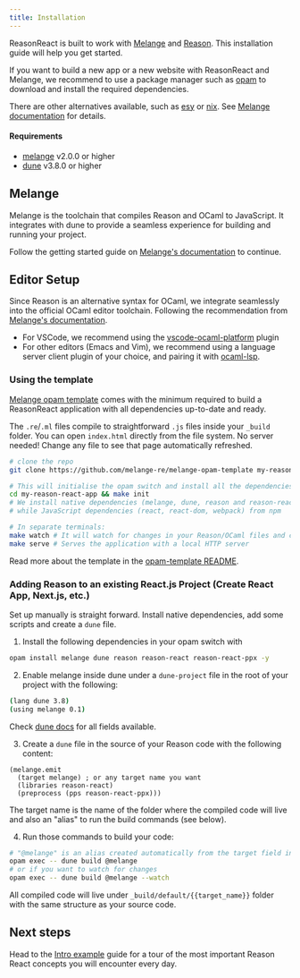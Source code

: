 ```yaml
---
title: Installation
---
```


ReasonReact is built to work with [Melange](https://melange.re/) and [Reason](https://reasonml.github.io/). This installation guide will help you get started.

If you want to build a new app or a new website with ReasonReact and Melange, we recommend to use a package manager such as [opam](https://opam.ocaml.org/) to download and install the required dependencies.

There are other alternatives available, such as [esy](https://esy.sh/) or [nix](https://nixos.org/). See [Melange documentation](https://melange.re/v2.0.0/getting-started/#alternative-package-managers-experimental) for details.

#### Requirements

- [melange](https://opam.ocaml.org/packages/melange) v2.0.0 or higher
- [dune](https://opam.ocaml.org/packages/dune/) v3.8.0 or higher

## Melange

Melange is the toolchain that compiles Reason and OCaml to JavaScript. It integrates with dune to provide a seamless experience for building and running your project.

Follow the getting started guide on [Melange's documentation](https://melange.re/v2.0.0/getting-started/) to continue.

## Editor Setup

Since Reason is an alternative syntax for OCaml, we integrate seamlessly into the official OCaml editor toolchain. Following the recommendation from [Melange's documentation](https://melange.re/v2.0.0/getting-started/#editor-integration).

- For VSCode, we recommend using the [vscode-ocaml-platform](https://github.com/ocamllabs/vscode-ocaml-platform) plugin
- For other editors (Emacs and Vim), we recommend using a language server client plugin of your choice, and pairing it with [ocaml-lsp](https://github.com/ocaml/ocaml-lsp).

### Using the template

[Melange opam template](https://github.com/melange-re/melange-opam-template) comes with the minimum required to build a ReasonReact application with all dependencies up-to-date and ready.

The `.re`/`.ml` files compile to straightforward `.js` files inside your `_build` folder. You can open `index.html` directly from the file system. No server needed! Change any file to see that page automatically refreshed.

```sh
# clone the repo
git clone https://github.com/melange-re/melange-opam-template my-reason-react-app

# This will initialise the opam switch and install all the dependencies (from both opam and npm)
cd my-reason-react-app && make init
# We install native dependencies (melange, dune, reason and reason-react) from opam
# while JavaScript dependencies (react, react-dom, webpack) from npm

# In separate terminals:
make watch # It will watch for changes in your Reason/OCaml files and compile them to JavaScript
make serve # Serves the application with a local HTTP server
```

Read more about the template in the [opam-template README](https://github.com/melange-re/melange-opam-template).

### Adding Reason to an existing React.js Project (Create React App, Next.js, etc.)

Set up manually is straight forward. Install native dependencies, add some scripts and create a `dune` file.

1. Install the following dependencies in your opam switch with

```sh
opam install melange dune reason reason-react reason-react-ppx -y
```

2. Enable melange inside dune under a `dune-project` file in the root of your project with the following:
```sh
(lang dune 3.8)
(using melange 0.1)
```

Check [dune docs](https://dune.readthedocs.io/en/latest/melange.html) for all fields available.

3. Create a `dune` file in the source of your Reason code with the following content:

```dune
(melange.emit
  (target melange) ; or any target name you want
  (libraries reason-react)
  (preprocess (pps reason-react-ppx)))
```

The target name is the name of the folder where the compiled code will live and also an "alias" to run the build commands (see below).

4. Run those commands to build your code:

```sh
# "@melange" is an alias created automatically from the target field in the dune file
opam exec -- dune build @melange
# or if you want to watch for changes
opam exec -- dune build @melange --watch
```

All compiled code will live under `_build/default/{{target_name}}` folder with the same structure as your source code.

## Next steps
Head to the [Intro example](intro-example.md) guide for a tour of the most important Reason React concepts you will encounter every day.

